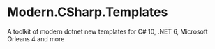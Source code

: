 # Modern.CSharp.Templates
A toolkit of modern dotnet new templates for C# 10, .NET 6, Microsoft Orleans 4 and more
